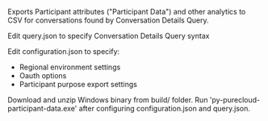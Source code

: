 Exports Participant attributes ("Participant Data") and other analytics to CSV for conversations found by Conversation Details Query.

Edit query.json to specify Conversation Details Query syntax

Edit configuration.json to specify:
- Regional environment settings
- Oauth options
- Participant purpose export settings

Download and unzip Windows binary from build/ folder. Run 'py-purecloud-participant-data.exe' after configuring configuration.json and query.json.
